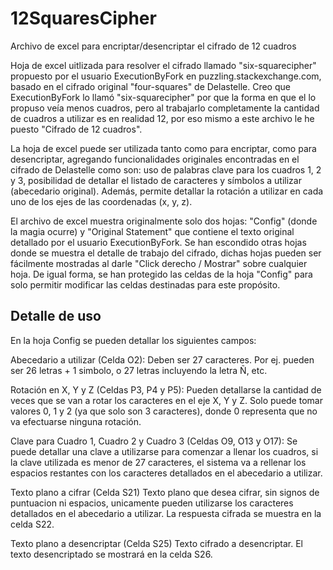 # 12SquaresCipher
Archivo de excel para encriptar/desencriptar el cifrado de 12 cuadros

Hoja de excel uitlizada para resolver el cifrado llamado "six-squarecipher" propuesto por el usuario ExecutionByFork en puzzling.stackexchange.com, basado en el cifrado original "four-squares" de Delastelle.
Creo que ExecutionByFork lo llamó "six-squarecipher" por que la forma en que el lo propuso veía menos cuadros, pero al trabajarlo completamente la cantidad de cuadros a utilizar es en realidad 12, por eso mismo a este archivo le he puesto "Cifrado de 12 cuadros".

La hoja de excel puede ser utilizada tanto como para encriptar, como para desencriptar, agregando funcionalidades originales encontradas en el cifrado de Delastelle como son: uso de palabras clave para los cuadros 1, 2 y 3, posibilidad de detallar el listado de caracteres y símbolos a utilizar (abecedario original).
Además, permite detallar la rotación a utilizar en cada uno de los ejes de las coordenadas (x, y, z).

El archivo de excel muestra originalmente solo dos hojas: "Config" (donde la magia ocurre) y "Original Statement" que contiene el texto original detallado por el usuario ExecutionByFork.
Se han escondido otras hojas donde se muestra el detalle de trabajo del cifrado, dichas hojas pueden ser fácilmente mostradas al darle "Click derecho / Mostrar" sobre cualquier hoja.
De igual forma, se han protegido las celdas de la hoja "Config" para solo permitir modificar las celdas destinadas para este propósito.

Detalle de uso
--------------
En la hoja Config se pueden detallar los siguientes campos:

Abecedario a utilizar (Celda O2):
Deben ser 27 caracteres. Por ej. pueden ser 26 letras + 1 simbolo, o 27 letras incluyendo la letra Ñ, etc.

Rotación en X, Y y Z (Celdas P3, P4 y P5):
Pueden detallarse la cantidad de veces que se van a rotar los caracteres en el eje X, Y y Z.  Solo puede tomar valores 0, 1 y 2 (ya que solo son 3 caracteres), donde 0 representa que no va efectuarse ninguna rotación.

Clave para Cuadro 1, Cuadro 2 y Cuadro 3 (Celdas O9, O13 y O17):
Se puede detallar una clave a utilizarse para comenzar a llenar los cuadros, si la clave utilizada es menor de 27 caracteres, el sistema va a rellenar los espacios restantes con los caracteres detallados en el abecedario a utilizar.

Texto plano a cifrar (Celda S21)
Texto plano que desea cifrar, sin signos de puntuacion ni espacios, unicamente pueden utilizarse los caracteres detallados en el abecedario a utilizar.  La respuesta cifrada se muestra en la celda S22.

Texto plano a desencriptar (Celda S25)
Texto cifrado a desencriptar.  El texto desencriptado se mostrará en la celda S26.
